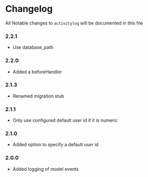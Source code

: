# Changelog

All Notable changes to `activitylog` will be documented in this file

### 2.2.1
- Use database_path

### 2.2.0
- Added a beforeHandler

### 2.1.3
- Renamed migration stub
 
### 2.1.1
- Only use configured default user id if it is numeric

### 2.1.0
- Added option to specify a default user id

### 2.0.0
- Added logging of model events
